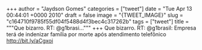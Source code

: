 
+++
author = "Jaydson Gomes"
categories = ["tweet"]
date = "Tue Apr 13 00:44:01 +0000 2010"
draft = false
image = "{TWEET_IMAGE}"
slug = "c164710f9785f55df04f5488d4f3bec4c317262b"
tags = ["tweet"]
title = """Que bizarro. RT: @g1brasi..."""
+++
Que bizarro. RT: @g1brasil: Empresa terá de indenizar família por morte após atendimento telefônico http://bit.ly/aCgxoi
